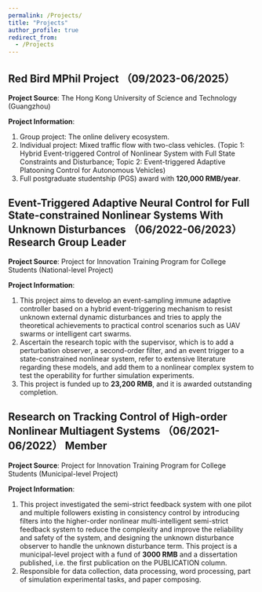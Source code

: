 ```yaml
---
permalink: /Projects/
title: "Projects"
author_profile: true
redirect_from: 
  - /Projects
---
```


## Red Bird MPhil Project  （09/2023-06/2025）
**Project Source**: The Hong Kong University of Science and Technology (Guangzhou)

**Project Information**: 
1. Group project: The online delivery ecosystem.
2. Individual project: Mixed traffic flow with two-class vehicles.
   (Topic 1: Hybrid Event-triggered Control of Nonlinear System with Full State Constraints and Disturbance; Topic 2: Event-triggered Adaptive Platooning Control for Autonomous Vehicles)
3. Full postgraduate studentship (PGS) award with **120,000 RMB/year**.

## Event-Triggered Adaptive Neural Control for Full State-constrained Nonlinear Systems With Unknown Disturbances （06/2022-06/2023） Research Group Leader 
**Project Source**: Project for Innovation Training Program for College Students (National-level Project)  

**Project Information**: 
1. This project aims to develop an event-sampling immune adaptive controller based on a hybrid event-triggering mechanism to resist unknown external dynamic disturbances and tries to apply the theoretical achievements to practical control scenarios such as UAV swarms or intelligent cart swarms.
2. Ascertain the research topic with the supervisor, which is to add a perturbation observer, a second-order filter, and an event trigger to a state-constrained nonlinear system, refer to extensive literature regarding these models, and add them to a nonlinear complex system to test the operability for further simulation experiments.
3. This project is funded up to **23,200 RMB**, and it is awarded outstanding completion.


## Research on Tracking Control of High-order Nonlinear Multiagent Systems  （06/2021-06/2022） Member  
**Project Source**: Project for Innovation Training Program for College Students (Municipal-level Project)

**Project Information**: 
1. This project investigated the semi-strict feedback system with one pilot and multiple followers existing in consistency control by introducing filters into the higher-order nonlinear multi-intelligent semi-strict feedback system to reduce the complexity and improve the reliability and safety of the system, and designing the unknown disturbance observer to handle the unknown disturbance term. This project is a municipal-level project with a fund of **3000 RMB** and a dissertation published, i.e. the first publication on the PUBLICATION column.
2. Responsible for data collection, data processing, word processing, part of simulation experimental tasks, and paper composing.
